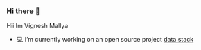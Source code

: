 ### Hi there 👋

<!--
**bodasheera/bodasheera** is a ✨ _special_ ✨ repository because its `README.md` (this file) appears on your GitHub profile.
Here are some ideas to get you started:
- 🔭 I’m currently working on ...
- 🌱 I’m currently learning ...
- 👯 I’m looking to collaborate on ...
- 🤔 I’m looking for help with ...
- 💬 Ask me about ...
- 📫 How to reach me: ...
- 😄 Pronouns: ...
- ⚡ Fun fact: ...
-->

Hii Im Vignesh Mallya 
- 💻 I’m currently working on an open source project [data.stack](https://cloud.appveen.com/)

<!-- ![Vignesh's GitHub stats](https://github-readme-stats.vercel.app/api?username=bodasheera)
 -->

